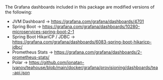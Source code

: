 The Grafana dashboards included in this package are modified versions of the following:

* JVM Dashboard -> https://grafana.com/grafana/dashboards/4701
* Spring Boot -> https://grafana.com/grafana/dashboards/10280-microservices-spring-boot-2-1
* Spring Boot HikariCP / JDBC -> https://grafana.com/grafana/dashboards/6083-spring-boot-hikaricp-jdbc/
* Prometheus Stats -> https://grafana.com/grafana/dashboards/2-prometheus-stats/
* Polar -> https://github.com/jonatan-ivanov/teahouse/blob/main/docker/grafana/provisioning/dashboards/tea-api.json
